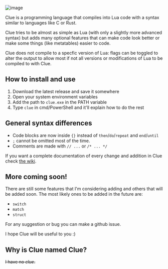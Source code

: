 ![image](https://user-images.githubusercontent.com/87673997/156028540-7a94db51-dd90-4bc6-9718-96e056d24cab.png)

Clue is a programming language that compiles into Lua code with a syntax similar to languages like C or Rust.

Clue tries to be almost as simple as Lua (with only a slightly more advanced syntax) but adds many optional features that can make code look better or make some things (like metatables) easier to code.

Clue does not compile to a specfic version of Lua: flags can be toggled to alter the output to allow most if not all versions or modifications of Lua to be compiled to with Clue.

## How to install and use
1. Download the latest release and save it somewhere
2. Open your system environment variables
3. Add the path to `clue.exe` in the PATH variable
4. Type `clue` in cmd/PowerShell and it'll explain how to do the rest

## General syntax differences
- Code blocks are now inside `{}` instead of `then`/`do`/`repeat` and `end`/`until`
- `;` cannot be omitted most of the time.
- Comments are made with `// ...` or `/* ... */`

If you want a complete documentation of every change and addition in Clue check [the wiki](https://github.com/ClueLang/Clue/wiki).

## More coming soon!
There are still some features that I'm considering adding and others that will be added soon.
The most likely ones to be added in the future are:
- `switch`
- `match`
- `struct`

For any suggestion or bug you can make a github issue.

I hope Clue will be useful to you :)

## Why is Clue named Clue?
~~I have no *clue*.~~
